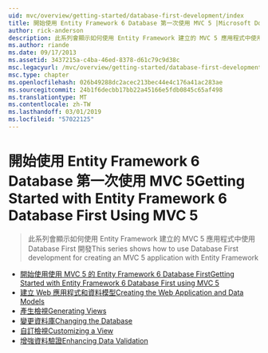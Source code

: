 ```yaml
---
uid: mvc/overview/getting-started/database-first-development/index
title: 開始使用 Entity Framework 6 Database 第一次使用 MVC 5 |Microsoft Docs
author: rick-anderson
description: 此系列會顯示如何使用 Entity Framework 建立的 MVC 5 應用程式中使用 Database First 開發
ms.author: riande
ms.date: 09/17/2013
ms.assetid: 3437215a-c4ba-46ed-8378-d61c79c9d38c
msc.legacyurl: /mvc/overview/getting-started/database-first-development
msc.type: chapter
ms.openlocfilehash: 026b49288dc2acec213bec44e4c176a41ac283ae
ms.sourcegitcommit: 24b1f6decbb17bb22a45166e5fdb0845c65af498
ms.translationtype: MT
ms.contentlocale: zh-TW
ms.lasthandoff: 03/01/2019
ms.locfileid: "57022125"
---
```

<a name="getting-started-with-entity-framework-6-database-first-using-mvc-5"></a><span data-ttu-id="a04f7-103">開始使用 Entity Framework 6 Database 第一次使用 MVC 5</span><span class="sxs-lookup"><span data-stu-id="a04f7-103">Getting Started with Entity Framework 6 Database First Using MVC 5</span></span>
====================
> <span data-ttu-id="a04f7-104">此系列會顯示如何使用 Entity Framework 建立的 MVC 5 應用程式中使用 Database First 開發</span><span class="sxs-lookup"><span data-stu-id="a04f7-104">This series shows how to use Database First development for creating an MVC 5 application with Entity Framework</span></span>


- [<span data-ttu-id="a04f7-105">開始使用使用 MVC 5 的 Entity Framework 6 Database First</span><span class="sxs-lookup"><span data-stu-id="a04f7-105">Getting Started with Entity Framework 6 Database First using MVC 5</span></span>](setting-up-database.md)
- [<span data-ttu-id="a04f7-106">建立 Web 應用程式和資料模型</span><span class="sxs-lookup"><span data-stu-id="a04f7-106">Creating the Web Application and Data Models</span></span>](creating-the-web-application.md)
- [<span data-ttu-id="a04f7-107">產生檢視</span><span class="sxs-lookup"><span data-stu-id="a04f7-107">Generating Views</span></span>](generating-views.md)
- [<span data-ttu-id="a04f7-108">變更資料庫</span><span class="sxs-lookup"><span data-stu-id="a04f7-108">Changing the Database</span></span>](changing-the-database.md)
- [<span data-ttu-id="a04f7-109">自訂檢視</span><span class="sxs-lookup"><span data-stu-id="a04f7-109">Customizing a View</span></span>](customizing-a-view.md)
- [<span data-ttu-id="a04f7-110">增強資料驗證</span><span class="sxs-lookup"><span data-stu-id="a04f7-110">Enhancing Data Validation</span></span>](enhancing-data-validation.md)
